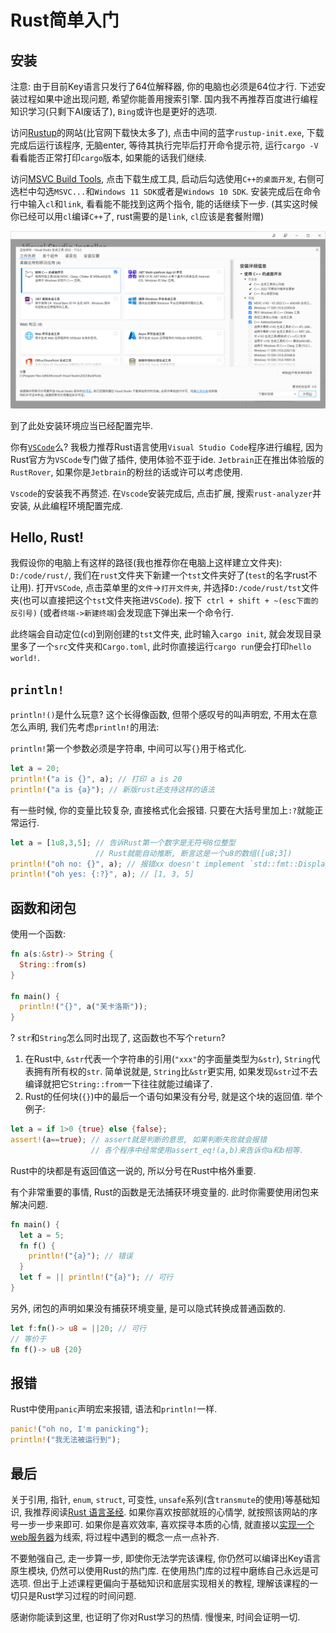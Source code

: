 # Rust简单入门

## 安装

注意: 由于目前Key语言只发行了64位解释器, 你的电脑也必须是64位才行. 下述安装过程如果中途出现问题, 希望你能善用搜索引擎. 国内我不再推荐百度进行编程知识学习(只剩下AI废话了), `Bing`或许也是更好的选项. 

访问[Rustup](https://rustup.rs/)的网站(比官网下载快太多了), 点击中间的蓝字`rustup‑init.exe`, 下载完成后运行该程序, 无脑enter, 等待其执行完毕后打开命令提示符, 运行`cargo -V`看看能否正常打印`cargo`版本, 如果能的话我们继续. 

访问[MSVC Build Tools](https://visualstudio.microsoft.com/zh-hans/visual-cpp-build-tools/), 点击下载生成工具, 启动后勾选使用`C++的桌面开发`, 右侧可选栏中勾选`MSVC...`和`Windows 11 SDK`或者是`Windows 10 SDK`. 安装完成后在命令行中输入`cl`和`link`, 看看能不能找到这两个指令, 能的话继续下一步. (其实这时候你已经可以用`cl`编译`C++`了, rust需要的是`link`, `cl`应该是套餐附赠)

![MSVC安装过程](/asset/imgs/native.1.png "至少我是这么勾选的")

到了此处安装环境应当已经配置完毕.

你有[`VSCode`](https://code.visualstudio.com/)么? 我极力推荐Rust语言使用`Visual Studio Code`程序进行编程, 因为Rust官方为`VSCode`专门做了插件, 使用体验不亚于ide. `Jetbrain`正在推出体验版的`RustRover`, 如果你是`Jetbrain`的粉丝的话或许可以考虑使用. 

`Vscode`的安装我不再赘述. 在`Vscode`安装完成后, 点击扩展, 搜索`rust-analyzer`并安装, 从此编程环境配置完成. 

## Hello, Rust!

我假设你的电脑上有这样的路径(我也推荐你在电脑上这样建立文件夹): `D:/code/rust/`, 我们在`rust`文件夹下新建一个`tst`文件夹好了(`test`的名字rust不让用). 打开`VSCode`, 点击菜单里的`文件`->`打开文件夹`, 并选择`D:/code/rust/tst`文件夹(也可以直接把这个`tst`文件夹拖进`VSCode`). 按下` ctrl + shift + ~(esc下面的反引号)` (或者`终端->新建终端`)会发现底下弹出来一个命令行.

此终端会自动定位(`cd`)到刚创建的`tst`文件夹, 此时输入`cargo init`, 就会发现目录里多了一个`src`文件夹和`Cargo.toml`, 此时你直接运行`cargo run`便会打印`hello world!`. 

## `println!`

`println!()`是什么玩意? 这个长得像函数, 但带个感叹号的叫声明宏, 不用太在意怎么声明, 我们先考虑`println!`的用法:

`println!`第一个参数必须是字符串, 中间可以写`{}`用于格式化. 

```rust
let a = 20;
println!("a is {}", a); // 打印 a is 20
println!("a is {a}"); // 新版rust还支持这样的语法
```

有一些时候, 你的变量比较复杂, 直接格式化会报错. 只要在大括号里加上`:?`就能正常运行. 

```rust
let a = [1u8,3,5]; // 告诉Rust第一个数字是无符号8位整型
                   // Rust就能自动推断, 断言这是一个u8的数组([u8;3])
println!("oh no: {}", a); // 报错xx doesn't implement `std::fmt::Display`
println!("oh yes: {:?}", a); // [1, 3, 5]
```

## 函数和闭包

使用一个函数:

```rust
fn a(s:&str)-> String {
  String::from(s)
}

fn main() {
  println!("{}", a("芙卡洛斯"));
}
```

? `str`和`String`怎么同时出现了, 这函数也不写个`return`? 

1. 在Rust中, `&str`代表一个字符串的引用(`"xxx"`的字面量类型为`&str`), `String`代表拥有所有权的`str`. 简单说就是, `String`比`&str`更实用, 如果发现`&str`过不去编译就把它`String::from`一下往往就能过编译了. 
2. Rust的任何块(`{}`)中的最后一个语句如果没有分号, 就是这个块的返回值. 举个例子:

```rust
let a = if 1>0 {true} else {false};
assert!(a==true); // assert就是判断的意思, 如果判断失败就会报错
                  // 各个程序中经常使用assert_eq!(a,b)来告诉你a和b相等.
```

Rust中的块都是有返回值这一说的, 所以分号在Rust中格外重要. 

有个非常重要的事情, Rust的函数是无法捕获环境变量的. 此时你需要使用闭包来解决问题. 

```rust
fn main() {
  let a = 5;
  fn f() {
    println!("{a}"); // 错误
  }
  let f = || println!("{a}"); // 可行
}
```

另外, 闭包的声明如果没有捕获环境变量, 是可以隐式转换成普通函数的. 

```rust
let f:fn()-> u8 = ||20; // 可行
// 等价于
fn f()-> u8 {20}
```

## 报错

Rust中使用`panic`声明宏来报错, 语法和`println!`一样. 

```rust
panic!("oh no, I'm panicking");
println!("我无法被运行到");
```

## 最后

关于引用, 指针, `enum`, `struct`, 可变性, `unsafe`系列(含`transmute`的使用)等基础知识, 我推荐阅读[Rust 语言圣经](https://course.rs/). 如果你喜欢按部就班的心情学, 就按照该网站的序号一步一步来即可. 如果你是喜欢效率, 喜欢探寻本质的心情, 就直接以[实现一个web服务器](https://course.rs/advance-practice1/intro.html)为线索, 将过程中遇到的概念一点一点补齐. 

不要勉强自己, 走一步算一步, 即使你无法学完该课程, 你仍然可以编译出Key语言原生模块, 仍然可以使用Rust的热门库. 在使用热门库的过程中磨练自己永远是可选项. 但出于上述课程更偏向于基础知识和底层实现相关的教程, 理解该课程的一切只是Rust学习过程的时间问题. 

感谢你能读到这里, 也证明了你对Rust学习的热情. 慢慢来, 时间会证明一切. 
